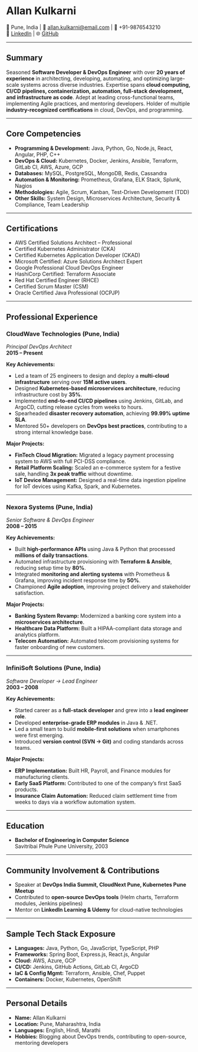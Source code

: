 # **Allan Kulkarni**

📍 Pune, India | 📧 allan.kulkarni@email.com | 📱 +91-9876543210  
💼 [LinkedIn](https://linkedin.com/in/allankulkarni) | 🌐 [GitHub](https://github.com/allankulkarni)

---

## **Summary**

Seasoned **Software Developer & DevOps Engineer** with over **20 years of experience** in architecting, developing, automating, and optimizing large-scale systems across diverse industries. Expertise spans **cloud computing, CI/CD pipelines, containerization, automation, full-stack development, and infrastructure as code**. Adept at leading cross-functional teams, implementing Agile practices, and mentoring developers. Holder of multiple **industry-recognized certifications** in cloud, DevOps, and programming.

---

## **Core Competencies**

- **Programming & Development:** Java, Python, Go, Node.js, React, Angular, PHP, C++
- **DevOps & Cloud:** Kubernetes, Docker, Jenkins, Ansible, Terraform, GitLab CI, AWS, Azure, GCP
- **Databases:** MySQL, PostgreSQL, MongoDB, Redis, Cassandra
- **Automation & Monitoring:** Prometheus, Grafana, ELK Stack, Splunk, Nagios
- **Methodologies:** Agile, Scrum, Kanban, Test-Driven Development (TDD)
- **Other Skills:** System Design, Microservices Architecture, Security & Compliance, Team Leadership

---

## **Certifications**

- AWS Certified Solutions Architect – Professional
- Certified Kubernetes Administrator (CKA)
- Certified Kubernetes Application Developer (CKAD)
- Microsoft Certified: Azure Solutions Architect Expert
- Google Professional Cloud DevOps Engineer
- HashiCorp Certified: Terraform Associate
- Red Hat Certified Engineer (RHCE)
- Certified Scrum Master (CSM)
- Oracle Certified Java Professional (OCPJP)

---

## **Professional Experience**

### **CloudWave Technologies (Pune, India)**

_Principal DevOps Architect_  
**2015 – Present**

**Key Achievements:**

- Led a team of 25 engineers to design and deploy a **multi-cloud infrastructure** serving over **15M active users**.
- Designed **Kubernetes-based microservices architecture**, reducing infrastructure cost by **35%**.
- Implemented **end-to-end CI/CD pipelines** using Jenkins, GitLab, and ArgoCD, cutting release cycles from weeks to hours.
- Spearheaded **disaster recovery automation**, achieving **99.99% uptime SLA**.
- Mentored 50+ developers on **DevOps best practices**, contributing to a strong internal knowledge base.

**Major Projects:**

- **FinTech Cloud Migration:** Migrated a legacy payment processing system to AWS with full PCI-DSS compliance.
- **Retail Platform Scaling:** Scaled an e-commerce system for a festive sale, handling **3x peak traffic** without downtime.
- **IoT Device Management:** Designed a real-time data ingestion pipeline for IoT devices using Kafka, Spark, and Kubernetes.

---

### **Nexora Systems (Pune, India)**

_Senior Software & DevOps Engineer_  
**2008 – 2015**

**Key Achievements:**

- Built **high-performance APIs** using Java & Python that processed **millions of daily transactions**.
- Automated infrastructure provisioning with **Terraform & Ansible**, reducing setup time by **80%**.
- Integrated **monitoring and alerting systems** with Prometheus & Grafana, improving incident response time by **50%**.
- Championed **Agile adoption**, improving project delivery and stakeholder satisfaction.

**Major Projects:**

- **Banking System Revamp:** Modernized a banking core system into a **microservices architecture**.
- **Healthcare Data Platform:** Built a HIPAA-compliant data storage and analytics platform.
- **Telecom Automation:** Automated telecom provisioning systems for faster onboarding of new customers.

---

### **InfiniSoft Solutions (Pune, India)**

_Software Developer → Lead Engineer_  
**2003 – 2008**

**Key Achievements:**

- Started career as a **full-stack developer** and grew into a **lead engineer role**.
- Developed **enterprise-grade ERP modules** in Java & .NET.
- Led a small team to build **mobile-first solutions** when smartphones were first emerging.
- Introduced **version control (SVN → Git)** and coding standards across teams.

**Major Projects:**

- **ERP Implementation:** Built HR, Payroll, and Finance modules for manufacturing clients.
- **Early SaaS Platform:** Contributed to one of the company’s first SaaS products.
- **Insurance Claim Automation:** Reduced claim settlement time from weeks to days via a workflow automation system.

---

## **Education**

- **Bachelor of Engineering in Computer Science**  
  Savitribai Phule Pune University, 2003

---

## **Community Involvement & Contributions**

- Speaker at **DevOps India Summit, CloudNext Pune, Kubernetes Pune Meetup**
- Contributed to **open-source DevOps tools** (Helm charts, Terraform modules, Jenkins pipelines)
- Mentor on **LinkedIn Learning & Udemy** for cloud-native technologies

---

## **Sample Tech Stack Exposure**

- **Languages:** Java, Python, Go, JavaScript, TypeScript, PHP
- **Frameworks:** Spring Boot, Express.js, React.js, Angular
- **Cloud:** AWS, Azure, GCP
- **CI/CD:** Jenkins, GitHub Actions, GitLab CI, ArgoCD
- **IaC & Config Mgmt:** Terraform, Ansible, Chef, Puppet
- **Containers:** Docker, Kubernetes, OpenShift

---

## **Personal Details**

- **Name:** Allan Kulkarni
- **Location:** Pune, Maharashtra, India
- **Languages:** English, Hindi, Marathi
- **Hobbies:** Blogging about DevOps trends, contributing to open-source, mentoring developers
